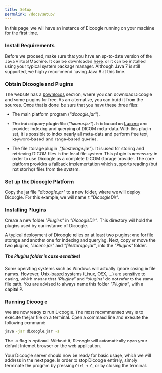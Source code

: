 ```yaml
---
title: Setup
permalink: /docs/setup/
---
```


In this page, we will have an instance of Dicoogle running on your machine for the first time.

### Install Requirements

Before we proceed, make sure that you have an up-to-date version of the Java Virtual Machine. It can be downloaded [here](https://java.com/en/download/), or it can be installed using your typical system package manager. Although Java 7 is still supported, we highly recommend having Java 8 at this time.

### Obtain Dicoogle and Plugins

The website has a [Downloads](http://www.dicoogle.com/downloads) section, where you can download Dicoogle and some plugins for free. As an alternative, you can build it from the sources. Once that is done, be sure that you have these three files:

- The main platform program (_"dicoogle.jar"_). 

- The index/query plugin file (_"lucene.jar"_). It is based on [Lucene](https://lucene.apache.org) and provides indexing and querying of DICOM meta-data. With this plugin set, it is possible to index nearly all meta-data and perform free text, keyword-based, and range-based queries.

- The file storage plugin (_"filestorage.jar"_). It is used for storing and retrieving DICOM files in the local file system. This plugin is necessary in order to use Dicoogle as a complete DICOM storage provider. The core platform provides a fallback implementation which supports reading (but not storing) files from the  system.

### Set up the Dicoogle Platform

Copy the jar file _"dicoogle.jar"_ to a new folder, where we will deploy Dicoogle. For this example, we will name it _"DicoogleDir"_.

### Installing Plugins

Create a new folder _"Plugins"_ in _"DicoogleDir"_.
This directory will hold the plugins used by our instance of Dicoogle.

A typical deployment of Dicoogle relies on at least two plugins: one for file storage and another one for indexing and querying. 
Next, copy or move the two plugins, _"lucene.jar"_ and _"filestorage.jar"_, into the _"Plugins"_ folder.

<div class="note info">
  <h5>The Plugins folder is case-sensitive!</h5>
  <p>Some operating systems such as Windows will actually ignore casing in file names. However, Unix-based systems (Linux, OSX, ...) are sensitive to casing, which means that <em>“Plugins”</em> and <em>“plugins”</em> do not refer to the same file path. You are advised to always name this folder <em>”Plugins”</em>, with a capital P. </p>
</div>

### Running Dicoogle

We are now ready to run Dicoogle. The most recommended way is to execute the jar file on a terminal. Open a command line and execute the following command:

```sh
java -jar dicoogle.jar -s
```

The `-s` flag is optional. Without it, Dicoogle will automatically open your default Internet browser on the web application.

Your Dicoogle server should now be ready for basic usage, which we will address in the next page. In order to stop Dicoogle entirely, simply terminate the program by pressing `Ctrl + C`, or by closing the terminal.

